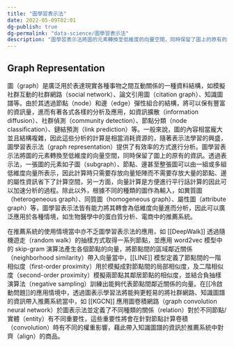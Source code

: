 ```yaml
---
title: "圖學習表示法"
date: 2022-05-09T02:01
dg-publish: true
dg-permalink: "data-science/圖學習表示法"
description: "圖學習表示法將圖的元素轉換至低維度的向量空間，同時保留了圖上的原有的資訊。透過表示法，一張圖的元素如子圖（subgraph）、節點、邊甚至整張圖可以由一組或多組低維度向量所表示，因此計算時只需要存放向量矩陣而不需要存放大量的節點、邊的屬性資訊省下了計算空間..."
---
```

## Graph Representation

圖（graph）是廣泛用於表達現實各種事物之間互動關係的一種資料結構，如模擬社群互動的社群網路（social network）、論文引用圖（citation graph）、知識圖譜等。由於其透過節點（node）和邊（edge）彈性組合的結構，將可以保有豐富的資訊量，進而有著各式各樣的分析及應用，如資訊擴散（information diffusion）、社群偵測（community detection）、節點分類（node classification）、鏈結預測（link prediction）等。一般來說，圖的內容相當龐大並且結構複雜，因此這些分析的計算是相當消耗資源的，隨著表示法學習的興盛，圖學習表示法（graph representation）提供了有效率的方式進行分析。圖學習表示法將圖的元素轉換至低維度的向量空間，同時保留了圖上的原有的資訊。透過表示法，一張圖的元素如子圖（subgraph）、節點、邊甚至整張圖可以由一組或多組低維度向量所表示，因此計算時只需要存放向量矩陣而不需要存放大量的節點、邊的屬性資訊省下了計算空間，另一方面，向量計算是方便進行平行話計算的因此可以加速分析的過程。除此以外，根據不同的種類的圖作為輸入，如異質圖（heterogeneous graph）、同質圖（homogeneous graph）、屬性圖（attribute graph）等，圖學習表示法皆有能力將其轉會為低維度向量進而分析，因此可以廣泛應用於各種情境，如生物醫學中的蛋白質分析、電商中的推薦系統。

在推薦系統的使用情境當中亦不乏圖學習表示法的應用，如 [[DeepWalk]] 透過隨機遊走（random walk）的抽樣方式取得一系列節點，並應用 word2vec 模型中的 skip-gram 演算法產生各個節點的向量，將節點間的區域鄰近關係（neighborhood similarity）帶入向量當中，[[LINE]] 模型定義了節點間的一階相似度（first-order proximity）用於模擬成對節點間的局部相似度，及二階相似度（second-order proximity）模擬兩節點其鄰居節點的相似度，並結合負抽樣演算法（negative sampling）訓練出能夠代表節點間鄰近關係的向量。在[[冷啟動問題]]的應用情境中，透過圖表示學習法將能夠更輕易的將社群網路、知識圖譜的資訊帶入推薦系統當中，如 [[KGCN]] 應用圖卷積網路（graph convolution neural network）於圖表示法並定義了不同種類的關係（relation）對於不同節點/實體（entity）有不同重要性，這些重要性將會在針對節點計算卷積（convolution）時有不同的權重影響，藉此帶入知識圖譜的資訊於推薦系統中對齊（align）的商品。

